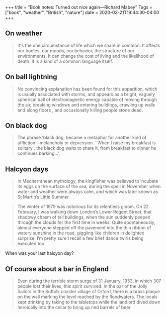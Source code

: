 +++
title = "Book notes: Turned out nice again—Richard Mabey"
Tags = ["book", "weather", "British", "nature"]
date = 2020-03-21T19:44:30-04:00
+++
## On weather

> It's the one circumstance of life which we share in common. It affects our bodies, our moods, our behavior, the structure of our environments. It can change the cost of living and the likelihood of death. It is a kind of a common language itself.

## On ball lightning
> No convincing explanation has been found for this apparition, which is usually associated with storms, and appears as a bright, vaguely spherical ball of electromagnetic energy capable of moving through the air, breaking windows and entering buildings, crawling up walls and along floors , and occasionally killing people stone dead.

## On black dog
> The phrase ‘black dog; became a metaphor for another kind of affliction—melancholy or depression.
> ‘ When I raise my breakfast is solitary , the black dog waits to share it, from 
> breakfast to dinner he continues barking...’

## Halcyon days
> In Mediterranean mythology, the kingfisher was believed to incubate its eggs on the surface of the sea, during the spell in November when water and weather were always calm, and which was later known as St Martin’s Little Summer.

> The winter of 1979 was notorious for its relentless gloom. On 22 February, I was walking down London’s Lower Regent Street, that shadowy chasm of tall buildings, when the sun suddenly peeped through the clouds for the first time in weeks. Quite spontaneously, almost everyone stepped off the pavement into the thin ribbon of watery sunshine in the road, giggling like children in delighted surprise. I’m pretty sure I recall a few brief dance twirls being executed too.

When was your last halcyon day? 

## Of course about a bar in England

> Even during the terrible storm surge of 31 January, 1953, in which 307 people lost their lives, this spirit survived. In the bar of the Jolly Sailors in the Suffolk coaster village of Orford, there is a brass plaque on the wall marking the level reached by the floodwaters. The locals kept drinking by taking to the tabletops while the landlord dived down heroically into the cellar to bring up ned barrels of beer. 

